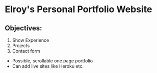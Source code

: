# Elroy's Personal Portfolio Website
## Objectives:
1. Show Experience
2. Projects
3. Contact form

* Possible, scrollable one page portfolio
* Can add live sites like Heroku etc.
